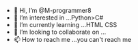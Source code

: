 - 👋 Hi, I’m @M-programmer8
- 👀 I’m interested in ...Python>C#
- 🌱 I’m currently learning ...HTML CSS
- 💞️ I’m looking to collaborate on ...
- 📫 How to reach me ...you can't reach me

<!---
M-programmer8/M-programmer8 is a ✨ special ✨ repository because its `README.md` (this file) appears on your GitHub profile.
You can click the Preview link to take a look at your changes.
--->
